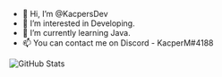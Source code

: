 - 👋 Hi, I’m @KacpersDev
- 👀 I’m interested in Developing.
- 🌱 I’m currently learning Java.
- 📫 You can contact me on Discord - KacperM#4188

<!---
KacpersDev/KacpersDev is a ✨ special ✨ repository because its `README.md` (this file) appears on your GitHub profile.
You can click the Preview link to take a look at your changes.
--->
![GitHub Stats](https://github-readme-stats.vercel.app/api?username=KacpersDev&theme=radical)
